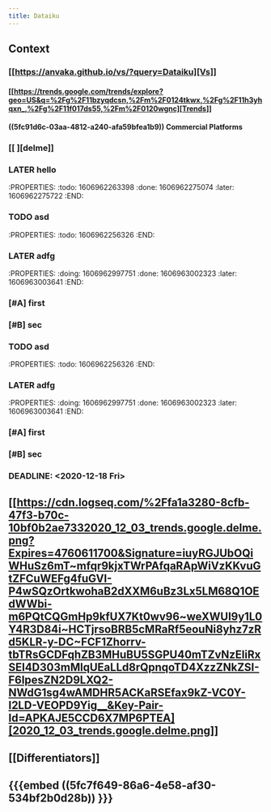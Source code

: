 ```yaml
---
title: Dataiku
---
```


## Context
### [[https://anvaka.github.io/vs/?query=Dataiku][Vs]]
#### [[https://trends.google.com/trends/explore?geo=US&q=%2Fg%2F11bzyqdcsn,%2Fm%2F0124tkwx,%2Fg%2F11h3yhqxn_,%2Fg%2F11f017ds55,%2Fm%2F0120wgnc][Trends]]
#### ((5fc91d6c-03aa-4812-a240-afa59bfea1b9)) Commercial Platforms
####
###
### [[<script type="text/javascript" src="https://ssl.gstatic.com/trends_nrtr/2431_RC01/embed_loader.js"></script> <script type="text/javascript"> trends.embed.renderExploreWidget("TIMESERIES", {"comparisonItem":[{"keyword":"/g/11bzyqdcsn","geo":"US","time":"today 12-m"},{"keyword":"/m/0124tkwx","geo":"US","time":"today 12-m"},{"keyword":"/g/11h3yhqxn_","geo":"US","time":"today 12-m"},{"keyword":"/g/11f017ds55","geo":"US","time":"today 12-m"},{"keyword":"/m/0120wgnc","geo":"US","time":"today 12-m"}],"category":0,"property":""}, {"exploreQuery":"geo=US&q=%2Fg%2F11bzyqdcsn,%2Fm%2F0124tkwx,%2Fg%2F11h3yhqxn_,%2Fg%2F11f017ds55,%2Fm%2F0120wgnc&date=today 12-m,today 12-m,today 12-m,today 12-m,today 12-m","guestPath":"https://trends.google.com:443/trends/embed/"}); </script> ][delme]]
### LATER hello
:PROPERTIES:
:todo: 1606962263398
:done: 1606962275074
:later: 1606962275722
:END:
###
### TODO asd
:PROPERTIES:
:todo: 1606962256326
:END:
### LATER adfg
:PROPERTIES:
:doing: 1606962997751
:done: 1606963002323
:later: 1606963003641
:END:
### [#A] first
### [#B] sec
###
### TODO asd
:PROPERTIES:
:todo: 1606962256326
:END:
### LATER adfg
:PROPERTIES:
:doing: 1606962997751
:done: 1606963002323
:later: 1606963003641
:END:
### [#A] first
### [#B] sec
### DEADLINE: <2020-12-18 Fri>
##
## [[https://cdn.logseq.com/%2Ffa1a3280-8cfb-47f3-b70c-10bf0b2ae7332020_12_03_trends.google.delme.png?Expires=4760611700&Signature=iuyRGJUbOQiWHuSz6mT~mfqr9kjxTWrPAfqaRApWiVzKKvuGtZFCuWEFg4fuGVI-P4wSQzOrtkwohaB2dXXM6uBz3Lx5LM68Q1OEdWWbi-m6PQtCQGmHp9kfUX7Kt0wv96~weXWUI9y1L0Y4R3D84i~HCTjrsoBRB5cMRaRf5eouNi8yhz7zRd5KLR-y-DC~FCF1Zhorrv-tbTRsGCDFqhZB3MHuBU5SGPU40mTZvNzEliRxSEI4D303mMlqUEaLLd8rQpnqoTD4XzzZNkZSI-F6IpesZN2D9LXQ2-NWdG1sg4wAMDHR5ACKaRSEfax9kZ-VC0Y-I2LD-VEOPD9Yig__&Key-Pair-Id=APKAJE5CCD6X7MP6PTEA][2020_12_03_trends.google.delme.png]]
##
## [[Differentiators]]
##
## {{{embed ((5fc7f649-86a6-4e58-af30-534bf2b0d28b)) }}}
##
##
